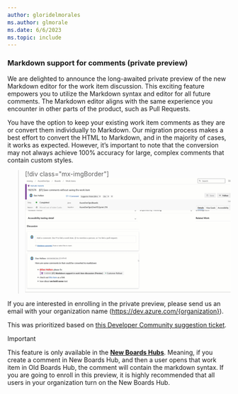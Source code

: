 ```yaml
---
author: gloridelmorales
ms.author: glmorale
ms.date: 6/6/2023
ms.topic: include
---
```


### Markdown support for comments (private preview)

We are delighted to announce the long-awaited private preview of the new Markdown editor for the work item discussion. This exciting feature empowers you to utilize the Markdown syntax and editor for all future comments. The Markdown editor aligns with the same experience you encounter in other parts of the product, such as Pull Requests.

You have the option to keep your existing work item comments as they are or convert them individually to Markdown. Our migration process makes a best effort to convert the HTML to Markdown, and in the majority of cases, it works as expected. However, it’s important to note that the conversion may not always achieve 100% accuracy for large, complex comments that contain custom styles.

> [!div class="mx-imgBorder"]
> ![Gif to demo markdown support for comments.](../../media/222-boards-01.gif "gif to demo markdown support for comments")

If you are interested in enrolling in the private preview, please send us an email with your organization name (https://dev.azure.com/{organization}).

This was prioritized based on [this Developer Community suggestion ticket](https://developercommunity.visualstudio.com/t/add-markdown-support-in-discussions/365826).

> [!Important]
> This feature is only available in the [**New Boards Hubs**](https://learn.microsoft.com/azure/devops/release-notes/2022/sprint-202-update#new-boards-hubs-now-available-in-public-preview). Meaning, if you create a comment in New Boards Hub, and then a user opens that work item in Old Boards Hub, the comment will contain the markdown syntax. If you are going to enroll in this preview, it is highly recommended that all users in your organization turn on the New Boards Hub.